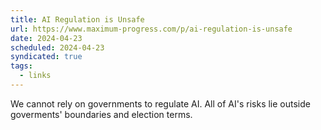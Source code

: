 ```yaml
---
title: AI Regulation is Unsafe
url: https://www.maximum-progress.com/p/ai-regulation-is-unsafe
date: 2024-04-23
scheduled: 2024-04-23
syndicated: true
tags:
  - links
---
```


We cannot rely on governments to regulate AI. All of AI's risks lie outside goverments' boundaries and election terms.
